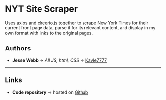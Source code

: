 # NYT Site Scraper

Uses axios and cheerio.js together to scrape New York Times for their current front page data, parse it for its relevant content, and display in my own format with links to the original pages.

## Authors

* __Jesse Webb__ => _All JS, html, CSS_ => [Kayle7777](https://github.com/kayle7777)

****

## Links

* __Code repository__ => hosted on [Github][github Repo]

[github Repo]: https://github.com/Kayle7777/homework18
